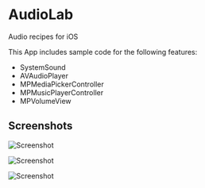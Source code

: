 AudioLab
========

Audio recipes for iOS 

This App includes sample code for the following features:

* SystemSound 
* AVAudioPlayer 
* MPMediaPickerController 
* MPMusicPlayerController 
* MPVolumeView

## Screenshots

![Screenshot](https://raw.github.com/jsanchezsierra/AudioLab/master/screenshots/screenshotLow1.jpg)

![Screenshot](https://raw.github.com/jsanchezsierra/AudioLab/master/screenshots/screenshotLow2.jpg)

![Screenshot](https://raw.github.com/jsanchezsierra/AudioLab/master/screenshots/screenshotLow3.jpg)
